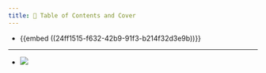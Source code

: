 ```yaml
---
title: 🧭 Table of Contents and Cover
---
```


- {{embed  ((24ff1515-f632-42b9-91f3-b214f32d3e9b))}}

- ---

- ![](https://firebasestorage.googleapis.com/v0/b/firescript-577a2.appspot.com/o/imgs%2Fapp%2FRoamfu%2FmRylOYoYIC.png?alt=media&token=ed755a5d-55e6-40b6-a7d1-d18004893dc1)
